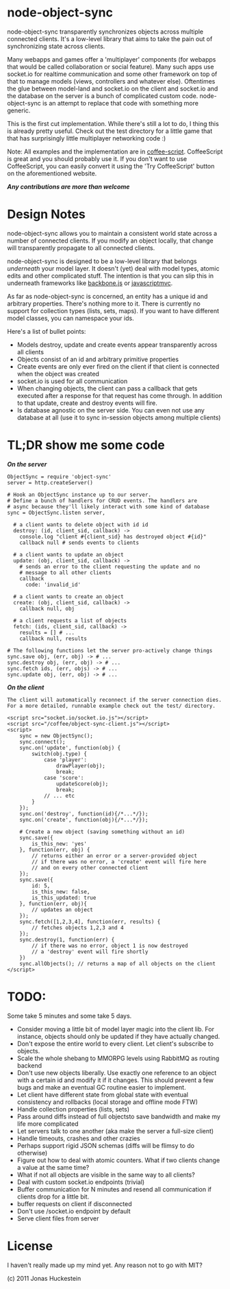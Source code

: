 node-object-sync
================

node-object-sync transparently synchronizes objects across multiple connected clients. It's a low-level library that aims to take the pain out of synchronizing state across clients.

Many webapps and games offer a 'multiplayer' components (for webapps that would be called collaboration or social feature). Many such apps use socket.io for realtime communication and some other framework on top of that to manage models (views, controllers and whatever else). Oftentimes the glue between model-land and socket.io on the client and socket.io and the database on the server is a bunch of complicated custom code. node-object-sync is an attempt to replace that code with something more generic.

This is the first cut implementation. While there's still a lot to do, I thing this is already pretty useful. Check out the test directory for a little game that that has surprisingly little multiplayer networking code :)

Note: All examples and the implementation are in [coffee-script](http://jashkenas.github.com/coffee-script/). CoffeeScript is great and you should probably use it. If you don't want to use CoffeeScript, you can easily convert it using the 'Try CoffeeScript' button on the aforementioned website.

***Any contributions are more than welcome***

Design Notes
============

node-object-sync allows you to maintain a consistent world state across a number of connected clients. If you modify an object locally, that change will transparently propagate to all connected clients.

node-object-sync is designed to be a low-level library that belongs *underneath* your model layer. It doesn't (yet) deal with model types, atomic edits and other complicated stuff. The intention is that you can slip this in underneath frameworks like [backbone.js](http://github.com/documentcloud/backbone) or [javascriptmvc](http://github.com/jupiterjs/javascriptmvc).

As far as node-object-sync is concerned, an entity has a unique id and arbitrary properties. There's nothing more to it. There is currently no support for collection types (lists, sets, maps). If you want to have different model classes, you can namespace your ids.

Here's a list of bullet points:

 * Models destroy, update and create events appear transparently across all clients
 * Objects consist of an id and arbitrary primitive properties
 * Create events are only ever fired on the client if that client is connected when the object was created
 * socket.io is used for all communication
 * When changing objects, the client can pass a callback that gets executed after a response for that request has come through. In addition to that update, create and destroy events will fire.
 * Is database agnostic on the server side. You can even not use any database at all (use it to sync in-session objects among multiple clients)

TL;DR show me some code
======================

***On the server***

    ObjectSync = require 'object-sync'
    server = http.createServer()

    # Hook an ObjectSync instance up to our server.
    # Define a bunch of handlers for CRUD events. The handlers are
    # async because they'll likely interact with some kind of database
    sync = ObjectSync.listen server, 

      # a client wants to delete object with id id
      destroy: (id, client_sid, callback) ->
        console.log "client #{client_sid} has destroyed object #{id}"
        callback null # sends events to clients

      # a client wants to update an object
      update: (obj, client_sid, callback) ->
        # sends an error to the client requesting the update and no
        # message to all other clients
        callback
          code: 'invalid_id'

      # a client wants to create an object
      create: (obj, client_sid, callback) ->
        callback null, obj

      # a client requests a list of objects
      fetch: (ids, client_sid, callback) ->
        results = [] # ...
        callback null, results

    # The following functions let the server pro-actively change things
    sync.save obj, (err, obj) -> # ...
    sync.destroy obj, (err, obj) -> # ...
    sync.fetch ids, (err, objs) -> # ...
    sync.update obj, (err, obj) -> # ...

***On the client***

    The client will automatically reconnect if the server connection dies. For a more detailed, runnable example check out the test/ directory.

    <script src="socket.io/socket.io.js"></script> 
    <script src="/coffee/object-sync-client.js"></script> 
    <script>
        sync = new ObjectSync();
        sync.connect();
        sync.on('update', function(obj) {
            switch(obj.type) {
                case 'player':
                    drawPlayer(obj);
                    break;
                case 'score':
                    updateScore(obj);
                    break;
                // ... etc
            }
        });
        sync.on('destroy', function(id){/*...*/});
        sync.on('create', function(obj){/*...*/});

        # Create a new object (saving something without an id)
        sync.save({
            is_this_new: 'yes'
        }, function(err, obj) {
            // returns either an error or a server-provided object
            // if there was no error, a 'create' event will fire here
            // and on every other connected client
        });
        sync.save({
            id: 5,
            is_this_new: false,
            is_this_updated: true
        }, function(err, obj){
            // updates an object
        });
        sync.fetch([1,2,3,4], function(err, results) {
            // fetches objects 1,2,3 and 4
        });
        sync.destroy(1, function(err) {
            // if there was no error, object 1 is now destroyed
            // a 'destroy' event will fire shortly
        })
        sync.allObjects(); // returns a map of all objects on the client
    </script>
    

TODO:
=====

Some take 5 minutes and some take 5 days.

 * Consider moving a little bit of model layer magic into the client lib. For instance, objects should only be updated if they have actually changed.
 * Don't expose the entire world to every client. Let client's subscribe to objects.
 * Scale the whole shebang to MMORPG levels using RabbitMQ as routing backend
 * Don't use new objects liberally. Use exactly one reference to an object with a certain id and modify it if it changes. This should prevent a few bugs and make an eventual GC routine easier to implement.
 * Let client have different state from global state with eventual consistency and rollbacks (local storage and offline mode FTW)
 * Handle collection properties (lists, sets)
 * Pass around diffs instead of full objectsto save bandwidth and make my life more complicated
 * Let servers talk to one another (aka make the server a full-size client)
 * Handle timeouts, crashes and other crazies
 * Perhaps support rigid JSON schemas (diffs will be flimsy to do otherwise)
 * Figure out how to deal with atomic counters. What if two clients change a value at the same time?
 * What if not all objects are visible in the same way to all clients?
 * Deal with custom socket.io endpoints (trivial)
 * Buffer communication for N minutes and resend all communication if clients drop for a little bit.
 * buffer requests on client if disconnected
 * Don't use /socket.io endpoint by default
 * Serve client files from server
 

License
=======

I haven't really made up my mind yet. Any reason not to go with MIT?

(c) 2011 Jonas Huckestein